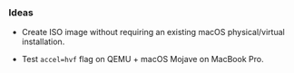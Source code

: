 ### Ideas

* Create ISO image without requiring an existing macOS physical/virtual installation.

* Test `accel=hvf` flag on QEMU + macOS Mojave on MacBook Pro.
